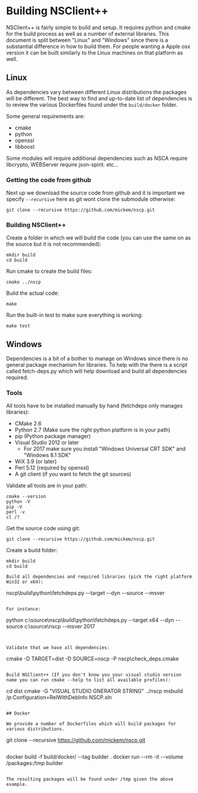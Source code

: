 # Building NSClient++

NSClient++ is fairly simple to build and setup. It requires python and cmake for the build process as well as a number of external libraries.
This document is split between "Linux" and "Windows" since there is a substantial difference in how to build them.
For people wanting a Apple osx version it can be built similarly to the Linux machines on that platform as well.

## Linux

As dependencies vary between different Linux distributions the packages will be different.
The best way to find and up-to-date list of dependencies is to review the various Dockerfiles found under the `build/docker` folder.

Some general requirements are:

* cmake
* python
* openssl
* libboost

Some modules will require additional dependencies such as NSCA require libcrypto, WEBServer require json-spirit. etc...

### Getting the code from github

Next up we download the source code from github and it is important we specify `--recursive` here as git wont clone the submodule otherwise:

```
git clone --recursive https://github.com/mickem/nscp.git
```

### Building NSClient++

Create a folder in which we will build the code (you can use the same on as the source but it is not recommended):

```
mkdir build
cd build
```

Run cmake to create the build files:

```
cmake ../nscp
```

Build the actual code:

```
make
```

Run the built-in test to make sure everything is working:

```
make test
```

## Windows

Dependencies is a bit of a bother to manage on Windows since there is no general package mechanism for libraries.
To help with the there is a script called fetch-deps.py which will help download and build all dependencies required.

### Tools ###

All tools have to be installed manually by hand (fetchdeps only manages libraries):

- CMake 2.6
- Python 2.7 (Make sure the right python platform is in your path)
- pip (Python package manager)
- Visual Studio 2012 or later
  - For 2017 make sure you install "Windows Universal CRT SDK" and "Windows 8.1 SDK" 
- WiX 3.9 (or later)
- Perl 5.12 (required by openssl)
- A git client (if you want to fetch the git sources)

Validate all tools are in your path:

```
cmake --version
python -V
pip -V
perl -v
cl /?
```

Get the source code using git:

```
git clone --recursive https://github.com/mickem/nscp.git
```

Create a build folder:

```
mkdir build
cd build

Build all dependencies and required libraries (pick the right platform Win32 or x64):

```
nscp\build\python\fetchdeps.py --target <platform> --dyn --source <source path> --msver <version>
```

For instance:
```
python c:\source\nscp\build\python\fetchdeps.py --target x64 --dyn --source c:\source\nscp --msver 2017
```


Validate that we have all dependencies:

```
cmake -D TARGET=dist -D SOURCE=nscp -P nscp\check_deps.cmake
```

Build NSClient++ (If you don't know you your visual studio version name you can run cmake --help to list all available profiles):

```
cd dist
cmake -G "VISUAL STUDIO GNERATOR STRING" ../nscp
msbuild /p:Configuration=RelWithDebInfo NSCP.sln
```

## Docker

We provide a number of Dockerfiles which will build packages for various distributions.

```
git clone --recursive https://github.com/mickem/nscp.git
```

```
docker build -f build/docker/<your dist> --tag builder .
docker run --rm -it --volume /packages:/tmp builder
```

The resulting packages will be found under /tmp given the above example.
